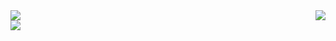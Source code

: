   <div>
    <div style="display: flex;flex: 1;justify-content: space-between;heig">
      <img src="https://github-readme-stats.vercel.app/api/top-langs/?username=whjin" />
      <img src="https://github-readme-stats.vercel.app/api?username=whjin&theme=radical&show_icons=true" />
    </div>
    <img src="https://github-profile-trophy.vercel.app/?username=whjin&theme=flat&column=7" />
  </div>